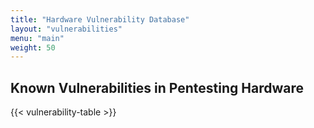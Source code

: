 ```yaml
---
title: "Hardware Vulnerability Database"
layout: "vulnerabilities"
menu: "main"
weight: 50
---
```


## Known Vulnerabilities in Pentesting Hardware

{{< vulnerability-table >}}
